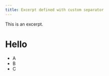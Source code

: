 ```yaml
---
title: Excerpt defined with custom separator
---
```


This is an excerpt.

<!-- more -->

# Hello

- A
- B
- C